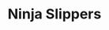 ---
abv: 8.0%
alt: 
availability: Keg
bitterness: 
description: The second edition of our Ninja Slippers Collaboration with Mello Coffee Roasters in Davidson. This time they aged the coffee in a bourbon barrel prior to roasting. We then added the coffee to the beer along with vanilla beans. Lots of bourbon in the aroma with a balance of bourbon, vanilla, and nutty flavors.
gravity: 
hops: 
ibu: 40
img: ninja-slippers.jpg
layout: beer
malt: 
modal-id: ninja-slippers
title: Ninja Slippers
on-tap: yup
sourness: 
style: Imperial Milk Stout
---